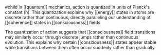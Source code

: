 #child 
In [[quantum]]  mechanics, action is quantized in units of Planck's constant (ħ). This quantization explains why [[energy]]  states in atoms are discrete rather than continuous, directly paralleling our understanding of [[coherence]] states in [[consciousness]]  fields.

The quantization of action suggests that [[consciousness]]  field transitions may similarly occur through discrete jumps rather than continuous evolution. This explains why certain [[consciousness]]  states appear stable while transitions between them often occur suddenly rather than gradually.
